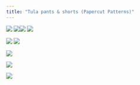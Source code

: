 ```yaml
---
title: "Tula pants & shorts (Papercut Patterns)"
---
```


![](projects/attachments/DSCF8052%201.jpg)
![](projects/attachments/DSCF8055.jpg)![](projects/attachments/DSCF8067.jpg)
![](projects/attachments/DSCF7642.jpg)

![](projects/attachments/DSCF8096.jpg)
![](projects/attachments/DSCF8097.jpg)

![](projects/attachments/DSCF7629.jpg)

![](projects/attachments/DSCF7892.jpg)

![](projects/attachments/DSCF8094.jpg)

